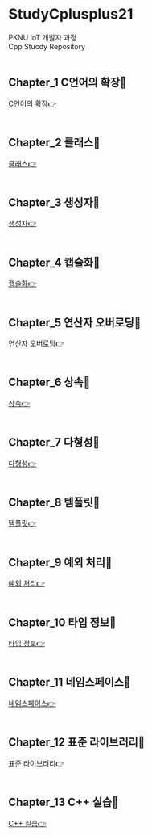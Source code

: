 # StudyCplusplus21
PKNU IoT 개발자 과정   
Cpp Stucdy Repository
<br>
<br>

## Chapter_1 C언어의 확장🎯

[C언어의 확장👉](https://github.com/HongryeolSeong/StudyCplusplus21/tree/main/01Chapter "Chapter1")
<br>
<br>

## Chapter_2 클래스🎯

[클래스👉](https://github.com/HongryeolSeong/StudyCplusplus21/tree/main/02Chapter "Chapter2")
<br>
<br>

## Chapter_3 생성자🎯

[생성자👉](https://github.com/HongryeolSeong/StudyCplusplus21/tree/main/03Chapter "Chapter3")
<br>
<br>

## Chapter_4 캡슐화🎯

[캡슐화👉](https://github.com/HongryeolSeong/StudyCplusplus21/tree/main/04Chapter "Chapter4")
<br>
<br>

## Chapter_5 연산자 오버로딩🎯

[연산자 오버로딩👉](https://github.com/HongryeolSeong/StudyCplusplus21/tree/main/05Chapter "Chapter5")
<br>
<br>

## Chapter_6 상속🎯

[상속👉](https://github.com/HongryeolSeong/StudyC21/tree/main/06Chapter "Chapter6")
<br>
<br>

## Chapter_7 다형성🎯

[다형성👉](https://github.com/HongryeolSeong/StudyC21/tree/main/07Chapter "Chapter7")
<br>
<br>

## Chapter_8 템플릿🎯

[템플릿👉](https://github.com/HongryeolSeong/StudyC21/tree/main/08Chapter "Chapter8")
<br>
<br>

## Chapter_9 예외 처리🎯

[예외 처리👉](https://github.com/HongryeolSeong/StudyC21/tree/main/09Chapter "Chapter9")
<br>
<br>

## Chapter_10 타입 정보🎯

[타입 정보👉](https://github.com/HongryeolSeong/StudyC21/tree/main/10Chapter "Chapter10")
<br>
<br>

## Chapter_11 네임스페이스🎯

[네임스페이스👉](https://github.com/HongryeolSeong/StudyC21/tree/main/11Chapter "Chapter11")
<br>
<br>

## Chapter_12 표준 라이브러리🎯

[표준 라이브러리👉](https://github.com/HongryeolSeong/StudyC21/tree/main/12Chapter "Chapter12")
<br>
<br>

## Chapter_13 C++ 실습🎯

[C++ 실습👉](https://github.com/HongryeolSeong/StudyC21/tree/main/13Chapter "Chapter13")
<br>
<br>
